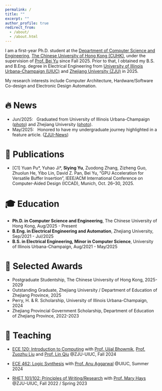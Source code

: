 ```yaml
---
permalink: /
title: ""
excerpt: ""
author_profile: true
redirect_from: 
  - /about/
  - /about.html
---
```


<span class='anchor' id='about-me'></span>

I am a first-year Ph.D. student at the [Department of Computer Science and Engineering](https://www.cse.cuhk.edu.hk/), [The Chinese University of Hong Kong (CUHK)](http://www.cuhk.edu.hk/), under the supervision of [Prof. Bei Yu](https://www.cse.cuhk.edu.hk/~byu/) since Fall 2025. 
Prior to that, I obtained my B.S. and B.Eng. degree in Electrical Engineering from [University of Illinois Urbana-Champaign (UIUC)](https://illinois.edu/) and [Zhejiang University (ZJU)](https://www.zju.edu.cn/) in 2025.

My research interests include Computer Architecture, Hardware/Software Co-design and Electronic Design Automation.



# 🔥 News
<!-- - Aug/2025: &nbsp; Started my Ph.D. study at CUHK. -->
- Jun/2025: &nbsp; Graduated from University of Illinois Urbana-Champaign ([photo](images/uiuc_commencement.jpg)) and Zhejiang University ([photo](images/zju_commencement.jpg)).
- May/2025: &nbsp; Honored to have my undergraduate journey highlighted in a feature article. ([ZJUI-News](https://mp.weixin.qq.com/s/Jj4wU9RhvVGYad-gluZGow))



# 📝 Publications 
- [C1] Yuan Pu\*, Yuhao Ji\*, **Siying Yu**, Zuodong Zhang, Zizheng Guo, Zhuolun He, Yibo Lin, David Z. Pan, Bei Yu, “GPU Acceleration for Versatile Buffer Insertion”, IEEE/ACM International Conference on Computer-Aided Design (ICCAD), Munich, Oct. 26–30, 2025.



# 🎓 Education
- **Ph.D. in Computer Science and Engineering**, The Chinese University of Hong Kong, Aug/2025 - Present
- **B.Eng. in Electrical Engineering and Automation**, Zhejiang University, Sep/2021 - Jul/2025  
- **B.S. in Electrical Engineering, Minor in Computer Science**, University of Illinois Urbana-Champaign, Aug/2021 - May/2025  



# 🌟 Selected Awards
- Postgraduate Studentship, The Chinese University of Hong Kong, 2025-2029
- Outstanding Graduate,  Zhejiang University / Department of Education of Zhejiang Province, 2025
- Perry, H. & R. Scholarship, University of Illinois Urbana-Champaign, 2024
- Zhejiang Provincial Government Scholarship, Department of Education of Zhejiang Province, 2022-2023



# 📖 Teaching
- [ECE 120: Introduction to Computing](https://ece.illinois.edu/academics/courses/ece120) with 
  [Prof. Ujjal Bhowmik](https://ece.illinois.edu/about/directory/faculty/ubhowmik), 
  [Prof. Zuozhu Liu](https://person.zju.edu.cn/en/lzz) and [Prof. Lin Qiu](https://person.zju.edu.cn/en/H122003)
  @ZJU-UIUC, Fall 2024

- [ECE 462: Logic Synthesis](https://ece.illinois.edu/academics/courses/ece462) with 
  [Prof. Anu Aggarwal](https://ece.illinois.edu/about/directory/faculty/agganu)
  @UIUC, Summer 2024

- [RHET 101/102: Principles of Writing/Research](http://catalog.illinois.edu/courses-of-instruction/rhet/) with 
  [Prof. Mary Hays](https://english.illinois.edu/directory/profile/maryhays)
  @ZJU-UIUC, Fall 2022 / Spring 2023